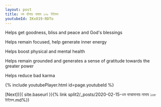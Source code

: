 ```yaml
---
layout: post
title: ওম হাঁসায় নামায ১০৮ টাইমস
youtubeId: IKxO19-RDTo
---
```

 
 
Helps get goodness, bliss and peace and God's blessings
 
Helps remain focused, help generate inner energy 
 
Helps boost physical and mental health 
 
Helps remain grounded and generates a sense of gratitude towards the greater power 
 
Helps reduce bad karma
 
 
 
 


{% include youtubePlayer.html id=page.youtubeId %}
 
[Next]({{ site.baseurl }}{% link  split2/_posts/2020-02-15-ওম বাআমানায় নামায ১০৮ টাইমস.md%})
 
